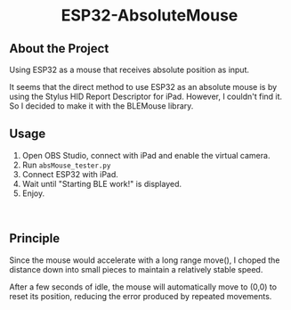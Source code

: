 <div align="center">
    <h1> ESP32-AbsoluteMouse </h1>
</div>

##  About the Project
Using ESP32 as a mouse that receives absolute position as input.

It seems that the direct method to use ESP32 as an absolute mouse is by using the Stylus HID Report Descriptor for iPad. However, I couldn't find it. So I decided to make it with the BLEMouse library.
<br>

## Usage
1. Open OBS Studio, connect with iPad and enable the virtual camera.
2. Run ```absMouse_tester.py```
3. Connect ESP32 with iPad.
4. Wait until "Starting BLE work!" is displayed.
5. Enjoy.
<br>

## Principle
Since the mouse would accelerate with a long range move(), I choped the distance down into small pieces to maintain a relatively stable speed.

After a few seconds of idle, the mouse will automatically move to (0,0) to reset its position, reducing the error produced by repeated movements.
